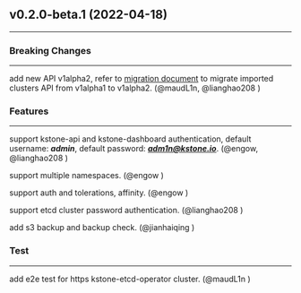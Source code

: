 ## v0.2.0-beta.1 (2022-04-18)
<hr>

### Breaking Changes
<hr>

add new API v1alpha2, refer to [migration document](../docs/migration/README.md) to migrate imported clusters API from v1alpha1 to v1alpha2. (@maudL1n, @lianghao208 )

### Features
<hr>

support kstone-api and kstone-dashboard authentication, default username: ***admin***, default password: ***adm1n@kstone.io***. (@engow, @lianghao208 )

support multiple namespaces. (@engow )

support auth and tolerations, affinity. (@engow )

support etcd cluster password authentication. (@lianghao208 )

add s3 backup and backup check. (@jianhaiqing )

### Test
<hr>

add e2e test for https kstone-etcd-operator cluster. (@maudL1n )
